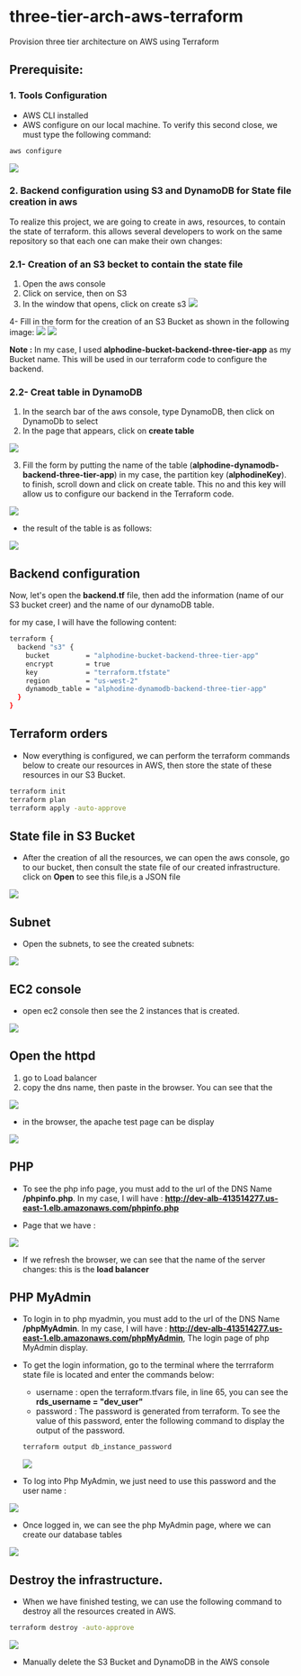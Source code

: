# three-tier-arch-aws-terraform
Provision three tier architecture on AWS using Terraform

## Prerequisite:
### 1. Tools Configuration 
- AWS CLI installed
- AWS configure on our local machine. 
To verify this second close, we must type the following command: 
```sh
aws configure
```
![](./media/aws_configure.PNG)

### 2. Backend configuration using S3 and DynamoDB for State file creation in aws
To realize this project, we are going to create in aws, resources, to contain the state of terraform. this allows several developers to work on the same repository so that each one can make their own changes: 

### 2.1- Creation of an S3 becket to contain the state file
1. Open the aws console
2. Click on service, then on S3
3. In the window that opens, click on create s3 
![](./media/s3.PNG)

4- Fill in the form for the creation of an S3 Bucket as shown in the following image:
![](./media/bucket1.PNG) 
![](./media/bucket2.PNG)

__Note :__ In my case, I used __alphodine-bucket-backend-three-tier-app__ as my Bucket name. This will be used in our terraform code to configure the backend.

### 2.2- Creat table in DynamoDB
1. In the search bar of the aws console, type DynamoDB, then click on DynamoDb to select
2. In the page that appears, click on __create table__ 

![](./media/dynamoDB.PNG)

3. Fill the form by putting the name of the table (__alphodine-dynamodb-backend-three-tier-app__) in my case, the partition key (__alphodineKey__). to finish, scroll down and click on create table. This no and this key will allow us to configure our backend in the Terraform code.

![](./media/dynamoDB_form.PNG)

- the result of the table is as follows: 

![](./media/dynamoDB_aws.PNG)

## Backend configuration
Now, let's open the __backend.tf__ file, then add the information (name of our S3 bucket creer) and the name of our dynamoDB table. 

for my case, I will have the following content: 

```sh
terraform {
  backend "s3" {
    bucket         = "alphodine-bucket-backend-three-tier-app"
    encrypt        = true
    key            = "terraform.tfstate"
    region         = "us-west-2"
    dynamodb_table = "alphodine-dynamodb-backend-three-tier-app"
  }
}
```

 ## Terraform orders
- Now everything is configured, we can perform the terraform commands below to create our resources in AWS, then store the state of these resources in our S3 Bucket.

```sh
terraform init
terraform plan
terraform apply -auto-approve
```

## State file in S3 Bucket
- After the creation of all the resources, we can open the aws console, go to our bucket, then consult the state file of our created infrastructure. click on __Open__ to see this file,is a JSON file

![](./media/state.PNG)


## Subnet
- Open the subnets, to see the created subnets: 

![](./media/subnet.PNG)


## EC2 console
- open ec2 console then see the 2 instances that is created.

![](./media/ec2.PNG)

## Open the httpd 
1. go to Load balancer
2. copy the dns name, then paste in the browser. You can see that the 

![](./media/loadbalancer.PNG)

- in the browser, the apache test page can be display

![](./media/apache.PNG)

## PHP

- To see the php info page, you must add to the url of the DNS Name __/phpinfo.php__. In my case, I will have : 
 __http://dev-alb-413514277.us-east-1.elb.amazonaws.com/phpinfo.php__

- Page that we have : 

 ![](./media/php.PNG)

- If we refresh the browser, we can see that the name of the server changes: this is the __load balancer__

## PHP MyAdmin

- To login in to php myadmin, you must add to the url of the DNS Name __/phpMyAdmin__. In my case, I will have : 
 __http://dev-alb-413514277.us-east-1.elb.amazonaws.com/phpMyAdmin__, The login page of php MyAdmin display.

 - To get the login information, go to the terminal where the terrraform state file is located and enter the commands below: 
    - username : open the terraform.tfvars file, in line 65, you can see the __rds_username = "dev_user"__
    - password : The password is generated from terraform. To see the value of this password, enter the following command to display the output of the password.

    ```sh
    terraform output db_instance_password
    ```

    ![](./media/password.PNG)

- To log into Php MyAdmin, we just need to use this password and the user name :

![](./media/phpmyadmin.PNG)

- Once logged in, we can see the php MyAdmin page, where we can create our database tables

![](./media/result.PNG)

## Destroy the infrastructure.

- When we have finished testing, we can use the following command to destroy all the resources created in AWS.

```sh
terraform destroy -auto-approve
```

![](./media/destroy.PNG)

- Manually delete the S3 Bucket and DynamoDB in the AWS console
